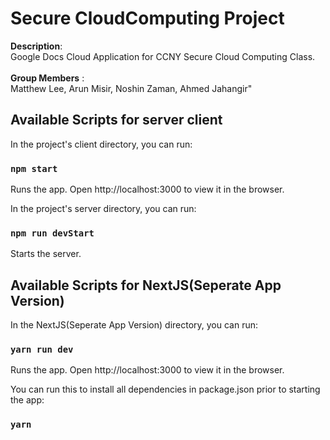 # Secure CloudComputing Project
<b>Description</b>: <br> Google Docs Cloud Application for CCNY Secure Cloud Computing Class.<br />
<br>
<b>Group Members</b> : <br> Matthew Lee, Arun Misir, Noshin Zaman, Ahmed Jahangir"

## Available Scripts for server client
In the project's client directory, you can run:

### `npm start`
Runs the app.
Open http://localhost:3000 to view it in the browser.

In the project's server directory, you can run:

### `npm run devStart`
Starts the server.


## Available Scripts for NextJS(Seperate App Version)
In the NextJS(Seperate App Version) directory, you can run:

### `yarn run dev`
Runs the app.
Open http://localhost:3000 to view it in the browser.

You can run this to install all dependencies in package.json prior to starting the app:
### `yarn`
